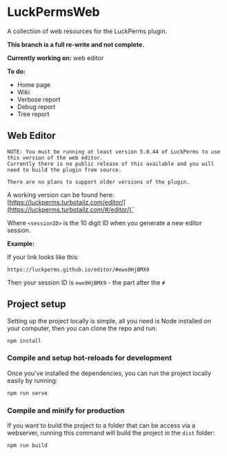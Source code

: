 # LuckPermsWeb
A collection of web resources for the LuckPerms plugin.

**This branch is a full re-write and not complete.**

**Currently working on:** web editor

**To do:**
- Home page
- Wiki
- Verbose report
- Debug report
- Tree report

## Web Editor

```
NOTE: You must be running at least version 5.0.44 of LuckPerms to use this version of the web editor.
Currently there is no public release of this available and you will need to build the plugin from source.

There are no plans to support older versions of the plugin.
```

A working version can be found here:  
[https://luckperms.turbotailz.com/editor/](https://luckperms.turbotailz.com/#/editor/)`<sessionID>`

Where `<sessionID>` is the 10 digit ID when you generate a new editor session.

**Example:**

If your link looks like this:

```
https://luckperms.github.io/editor/#ewx0HjBMX9
```

Then your session ID is `ewx0HjBMX9` - the part after the `#`

## Project setup
Setting up the project locally is simple, all you need is Node installed on your computer, then you can clone the repo and run:
```
npm install
```

### Compile and setup hot-reloads for development
Once you've installed the dependencies, you can run the project locally easily by running:
```
npm run serve
```

### Compile and minify for production
If you want to build the project to a folder that can be access via a webserver, running this command will build the project in the `dist` folder:
```
npm run build
```
